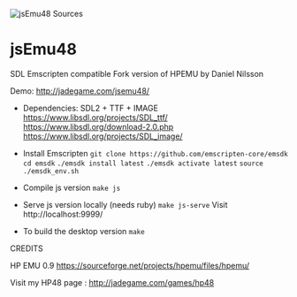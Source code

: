 ![jsEmu48 Sources](logo.png)
# jsEmu48
SDL Emscripten compatible Fork version of HPEMU by Daniel Nilsson

Demo: http://jadegame.com/jsemu48/


* Dependencies: SDL2 + TTF + IMAGE
https://www.libsdl.org/projects/SDL_ttf/
https://www.libsdl.org/download-2.0.php
https://www.libsdl.org/projects/SDL_image/

* Install Emscripten
`git clone https://github.com/emscripten-core/emsdk`
`cd emsdk`
`./emsdk install latest`
`./emsdk activate latest`
`source ./emsdk_env.sh`

* Compile js version
`make js`

* Serve js version locally (needs ruby)
`make js-serve`
Visit http://localhost:9999/

* To build the desktop version
`make`


CREDITS

HP EMU 0.9
https://sourceforge.net/projects/hpemu/files/hpemu/


Visit my HP48 page : http://jadegame.com/games/hp48
